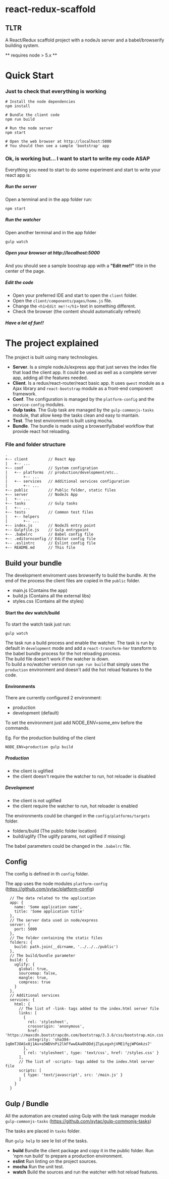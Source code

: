 # react-redux-scaffold 

## TLTR
A React/Redux scaffold project with a nodeJs server and a babel/browserify building system.

** requires node > 5.x **

# Quick Start

### Just to check that everything is working
```
# Install the node dependencies
npm install

# Bundle the client code
npm run build

# Run the node server
npm start

# Open the web browser at http://localhost:5000
# You should then see a sample 'bootstrap' app
```

### Ok, is working but... I want to start to write my code ASAP

Everything you need to start to do some experiment and start to write your react app is:

##### Run the server 
Open a terminal and in the app folder run:

```npm start```

##### Run the watcher
Open another terminal and in the app folder 

```gulp watch```

##### Open your browser at http://localhost:5000
And you should see a sample boostrap app with a <b>"Edit me!!"</b> title in the center of the page.

##### Edit the code
 * Open your preferred IDE and start to open the ```client``` folder.
 * Open the `client/components/pages/home.js` file.
 * Change the `<h1>Edit me!!</h1>` text in something different.
 * Check the browser (the content should automatically refresh)

##### Have a lot of fun!!

# The project explained

The project is built using many technologies.

 * <b>Server</b>. Is a simple nodeJs/express app that just serves the index file that load the client app. It could be used as well as a complete server app, adding all the features needed.
 * <b>Client</b>. Is a redux/react-router/react basic app. It uses ```qwest``` module as a Ajax library and `react-bootstrap` module as a front-end component framework.
 * <b>Conf</b>. The configuration is managed by the `platform-config` and the `service-config` modules.
 * <b>Gulp tasks</b>. The Gulp task are managed by the `gulp-commonjs-tasks` module, that allow keep the tasks clean and easy to mantain.
 * <b>Test</b>. The test environment is built using mocha.
 * <b>Bundle</b>. The bundle is made using a browserify/babel workflow that provide react hot reloading.  

### File and folder structure

```
.
+-- client         // React App
|   +-- ...
+-- conf           // System configration
|   +-- platforms  // production/development/etc..
|       +-- ...
|   +-- services   // Additional services configuration
|       +-- ...
+-- public         // Public folder, static files
+-- server         // NodeJs App
|   +-- ...
+-- tasks          // Gulp tasks
|   +-- ...
+-- tests          // Common test files
|   +-- helpers
|       +-- ...
+-- index.js       // NodeJS entry point
+-- Gulpfile.js    // Gulp entrypoint
+-- .babelrc       // Babel config file
+-- .editornconfig // Editor config file
+-- .eslintrc      // Eslint config file
+-- README.md      // This file

```

## Build your bundle
The development enviroment uses browserify to build the bundle. At the end of the process the client files are copied in the ```public``` folder.

 * main.js (Contains the app)
 * build.js (Contains all the external libs)
 * styles.css (Contains all the styles)

#### Start the dev watch/build

To start the watch task just run:

```
gulp watch
```
The task run a build process and enable the watcher. The task is run by default in `development` mode and add a `react-transform-hmr` transform to the babel bundle process for the hot reloading process.<br> 
The build file doesn't work if the watcher is down. <br>
To build a no/watcher version run ```npm run build``` that simply uses the `production` environment and doesn't add the hot reload features to the code.

#### Environments

There are currently configured 2 environment:

 * production
 * development (default)

To set the environment just add NODE_ENV=some_env before the commands.

Eg. For the production building of the client
```
NODE_ENV=production gulp build
```
##### Production
 * the client is uglified
 * the client doesn't require the watcher to run, hot reloader is disabled

##### Development
 * the client is not uglified
 * the client require the watcher to run, hot reloader is enabled

The environments could be changed in the `config/platforms/targets` folder.
 
 * folders/build (The public folder location)
 * build/uglify (The uglify params, not uglified if missing)

The babel parameters could be changed in the `.babelrc` file.


## Config
The config is defined in th `config` folder.

The app uses the node modules `platform-config` (https://github.com/sytac/platform-config)

```
  // The data related to the application
  app: {
    name: 'Some application name',
    title: 'Some application title'
  },
  // The server data used in node/express
  server: {
    port: 5000
  },
  // The folder containing the static files
  folders: {
    build: path.join(__dirname, '../../../public')
  },
  // The build/bundle parameter
  build: {
    uglify: {
      global: true,
      sourcemap: false,
      mangle: true,
      compress: true
    }
  },
  // Additional services
  services: {
    html: {
      // The list of -link- tags added to the index.html server file 
      links: [
        {
          rel: 'stylesheet',
          crossorigin: 'anonymous',
          href: 'https://maxcdn.bootstrapcdn.com/bootstrap/3.3.6/css/bootstrap.min.css',
          integrity: 'sha384-1q8mTJOASx8j1Au+a5WDVnPi2lkFfwwEAa8hDDdjZlpLegxhjVME1fgjWPGmkzs7'
        },
        { rel: 'stylesheet', type: 'text/css', href: '/styles.css' }
      ],
      // The list of -scripts- tags added to the index.html server file
      scripts: [
        { type: 'text/javascript', src: '/main.js' }
      ]
    }
  }
```

## Gulp / Bundle
All the automation are created using Gulp with the task manager module `gulp-commonjs-tasks` (https://github.com/sytac/gulp-commonjs-tasks)

The tasks are placed in `tasks` folder.

Run `gulp help` to see le list of the tasks.

* <b>build</b> Bundle the client package and copy it in the public folder. Run 'npm run build' to prepare a production environment.
* <b>eslint</b> Run linting on the project sources.
* <b>mocha</b> Run the unit test.
* <b>watch</b> Build the sources and run the watcher with hot reload features.
